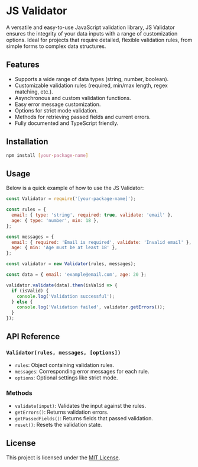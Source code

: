 # JS Validator

A versatile and easy-to-use JavaScript validation library, JS Validator ensures the integrity of your data inputs with a range of customization options. Ideal for projects that require detailed, flexible validation rules, from simple forms to complex data structures.

## Features

- Supports a wide range of data types (string, number, boolean).
- Customizable validation rules (required, min/max length, regex matching, etc.).
- Asynchronous and custom validation functions.
- Easy error message customization.
- Options for strict mode validation.
- Methods for retrieving passed fields and current errors.
- Fully documented and TypeScript friendly.

## Installation

```bash
npm install [your-package-name]
```

## Usage

Below is a quick example of how to use the JS Validator:

```javascript
const Validator = require('[your-package-name]');

const rules = {
  email: { type: 'string', required: true, validate: 'email' },
  age: { type: 'number', min: 18 },
};

const messages = {
  email: { required: 'Email is required', validate: 'Invalid email' },
  age: { min: 'Age must be at least 18' },
};

const validator = new Validator(rules, messages);

const data = { email: 'example@email.com', age: 20 };

validator.validate(data).then(isValid => {
  if (isValid) {
    console.log('Validation successful');
  } else {
    console.log('Validation failed', validator.getErrors());
  }
});
```

## API Reference

### `Validator(rules, messages, [options])`

- `rules`: Object containing validation rules.
- `messages`: Corresponding error messages for each rule.
- `options`: Optional settings like strict mode.

### Methods

- `validate(input)`: Validates the input against the rules.
- `getErrors()`: Returns validation errors.
- `getPassedFields()`: Returns fields that passed validation.
- `reset()`: Resets the validation state.

## License

This project is licensed under the [MIT License](LICENSE).